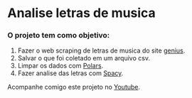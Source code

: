 
# Analise letras de musica

### O projeto tem como objetivo:

1. Fazer o web scraping de letras de musica do site [genius](https://genius.com/artists/Dead-fish/albums).
2. Salvar o que foi coletado em um arquivo csv.
3. Limpar os dados com [Polars](https://docs.pola.rs/).
4. Fazer analise das letras com [Spacy](https://spacy.io/).

Acompanhe comigo este projeto no [Youtube](https://www.youtube.com/watch?v=SIGyr97_8MI&list=PLOQgLBuj2-3KJtVTz9060Xg-Cux0Si1AG).
